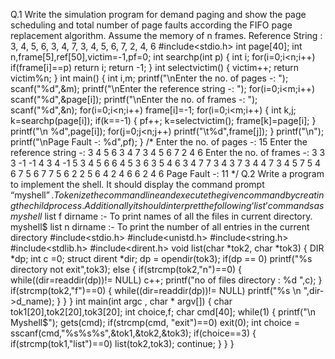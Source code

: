 Q.1 Write the simulation program for demand paging and show the page scheduling and total number of page faults according the FIFO page replacement algorithm. 
Assume the memory of n frames. 
Reference String : 3, 4, 5, 6, 3, 4, 7, 3, 4, 5, 6, 7, 2, 4, 6
#include<stdio.h>
int page[40];
int n,frame[5],ref[50],victim=-1,pf=0;
int searchp(int p)
{
int i;
for(i=0;i<n;i++)
if(frame[i]==p)
return i;
return -1;
}
int selectvictim()
{
victim++;
return victim%n;
}
int main()
{
int i,m;
printf("\nEnter the no. of pages -: ");
scanf("%d",&m);
printf("\nEnter the reference string -: ");
for(i=0;i<m;i++)
scanf("%d",&page[i]);
printf("\nEnter the no. of frames -: ");
scanf("%d",&n);
for(i=0;i<n;i++)
frame[i]=-1;
for(i=0;i<m;i++)
{
int k,j;
k=searchp(page[i]);
if(k==-1)
{
pf++;
k=selectvictim();
frame[k]=page[i];
}
printf("\n %d",page[i]);
for(j=0;j<n;j++)
printf("\t%d",frame[j]);
}
printf("\n");
printf("\nPage Fault -: %d",pf);
}
/*
Enter the no. of pages -: 15
Enter the reference string -: 3 4 5 6 3 4 7 3 4 5 6 7 2 4 6
Enter the no. of frames -: 3
3 3 -1 -1
4 3 4 -1
5 3 4 5
6 6 4 5
3 6 3 5
4 6 3 4
7 7 3 4
3 7 3 4
4 7 3 4
5 7 5 4
6 7 5 6
7 7 5 6
2 2 5 6
4 2 4 6
6 2 4 6
Page Fault -: 11
*/
Q.2 Write a program to implement the shell. It should display the command prompt “myshell$”. Tokenize the command line and execute the given command by creating the 
child process. Additionally it should interpret the following ‘list’ commands as 
myshell$ list f dirname :- To print names of all the files in current directory. 
myshell$ list n dirname :- To print the number of all entries in the current directory
#include<stdio.h>
#include<unistd.h>
#include<string.h>
#include<stdlib.h>
#include<dirent.h>
void list(char *tok2, char *tok3)
{
DIR *dp;
int c =0;
struct dirent *dir;
dp = opendir(tok3);
if(dp == 0)
printf("%s directory not exit",tok3);
else
{
if(strcmp(tok2,"n")==0)
{
while((dir=readdir(dp))!= NULL)
c++;
printf("no of files directory : %d ",c);
}
if(strcmp(tok2,"f")==0)
{
while((dir=readdir(dp))!= NULL)
printf("%s \n ",dir->d_name);
}
}
} 
int main(int argc , char * argv[])
{
char tok1[20],tok2[20],tok3[20];
int choice,f;
char cmd[40];
while(1)
{
printf("\n Myshell$");
gets(cmd);
if(strcmp(cmd, "exit")==0)
exit(0);
int choice = sscanf(cmd,"%s%s%s",&tok1,&tok2,&tok3);
if(choice==3)
{
if(strcmp(tok1,"list")==0)
list(tok2,tok3);
continue;
}
}
}
